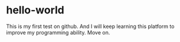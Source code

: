 # hello-world
This is my first test on github.
And I will keep learning this platform to improve my programming ability.
Move on.
